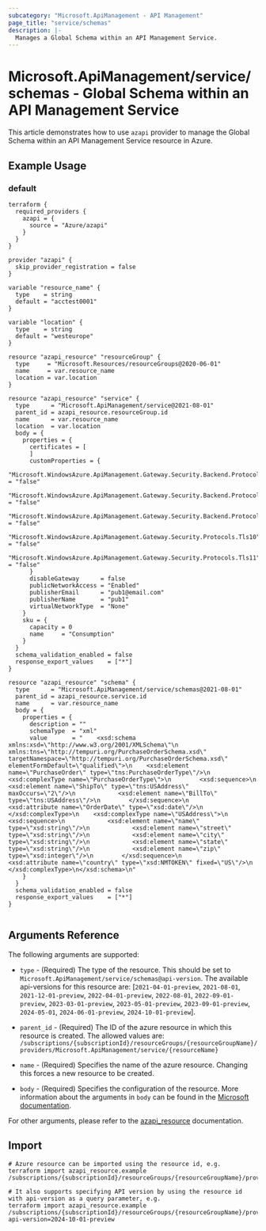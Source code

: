 ```yaml
---
subcategory: "Microsoft.ApiManagement - API Management"
page_title: "service/schemas"
description: |-
  Manages a Global Schema within an API Management Service.
---
```


# Microsoft.ApiManagement/service/schemas - Global Schema within an API Management Service

This article demonstrates how to use `azapi` provider to manage the Global Schema within an API Management Service resource in Azure.



## Example Usage

### default

```hcl
terraform {
  required_providers {
    azapi = {
      source = "Azure/azapi"
    }
  }
}

provider "azapi" {
  skip_provider_registration = false
}

variable "resource_name" {
  type    = string
  default = "acctest0001"
}

variable "location" {
  type    = string
  default = "westeurope"
}

resource "azapi_resource" "resourceGroup" {
  type     = "Microsoft.Resources/resourceGroups@2020-06-01"
  name     = var.resource_name
  location = var.location
}

resource "azapi_resource" "service" {
  type      = "Microsoft.ApiManagement/service@2021-08-01"
  parent_id = azapi_resource.resourceGroup.id
  name      = var.resource_name
  location  = var.location
  body = {
    properties = {
      certificates = [
      ]
      customProperties = {
        "Microsoft.WindowsAzure.ApiManagement.Gateway.Security.Backend.Protocols.Ssl30" = "false"
        "Microsoft.WindowsAzure.ApiManagement.Gateway.Security.Backend.Protocols.Tls10" = "false"
        "Microsoft.WindowsAzure.ApiManagement.Gateway.Security.Backend.Protocols.Tls11" = "false"
        "Microsoft.WindowsAzure.ApiManagement.Gateway.Security.Protocols.Tls10"         = "false"
        "Microsoft.WindowsAzure.ApiManagement.Gateway.Security.Protocols.Tls11"         = "false"
      }
      disableGateway      = false
      publicNetworkAccess = "Enabled"
      publisherEmail      = "pub1@email.com"
      publisherName       = "pub1"
      virtualNetworkType  = "None"
    }
    sku = {
      capacity = 0
      name     = "Consumption"
    }
  }
  schema_validation_enabled = false
  response_export_values    = ["*"]
}

resource "azapi_resource" "schema" {
  type      = "Microsoft.ApiManagement/service/schemas@2021-08-01"
  parent_id = azapi_resource.service.id
  name      = var.resource_name
  body = {
    properties = {
      description = ""
      schemaType  = "xml"
      value       = "    <xsd:schema xmlns:xsd=\"http://www.w3.org/2001/XMLSchema\"\n    xmlns:tns=\"http://tempuri.org/PurchaseOrderSchema.xsd\" targetNamespace=\"http://tempuri.org/PurchaseOrderSchema.xsd\" elementFormDefault=\"qualified\">\n    <xsd:element name=\"PurchaseOrder\" type=\"tns:PurchaseOrderType\"/>\n    <xsd:complexType name=\"PurchaseOrderType\">\n        <xsd:sequence>\n            <xsd:element name=\"ShipTo\" type=\"tns:USAddress\" maxOccurs=\"2\"/>\n            <xsd:element name=\"BillTo\" type=\"tns:USAddress\"/>\n        </xsd:sequence>\n        <xsd:attribute name=\"OrderDate\" type=\"xsd:date\"/>\n    </xsd:complexType>\n    <xsd:complexType name=\"USAddress\">\n        <xsd:sequence>\n            <xsd:element name=\"name\" type=\"xsd:string\"/>\n            <xsd:element name=\"street\" type=\"xsd:string\"/>\n            <xsd:element name=\"city\" type=\"xsd:string\"/>\n            <xsd:element name=\"state\" type=\"xsd:string\"/>\n            <xsd:element name=\"zip\" type=\"xsd:integer\"/>\n        </xsd:sequence>\n        <xsd:attribute name=\"country\" type=\"xsd:NMTOKEN\" fixed=\"US\"/>\n    </xsd:complexType>\n</xsd:schema>\n"
    }
  }
  schema_validation_enabled = false
  response_export_values    = ["*"]
}


```



## Arguments Reference

The following arguments are supported:

* `type` - (Required) The type of the resource. This should be set to `Microsoft.ApiManagement/service/schemas@api-version`. The available api-versions for this resource are: [`2021-04-01-preview`, `2021-08-01`, `2021-12-01-preview`, `2022-04-01-preview`, `2022-08-01`, `2022-09-01-preview`, `2023-03-01-preview`, `2023-05-01-preview`, `2023-09-01-preview`, `2024-05-01`, `2024-06-01-preview`, `2024-10-01-preview`].

* `parent_id` - (Required) The ID of the azure resource in which this resource is created. The allowed values are:  
  `/subscriptions/{subscriptionId}/resourceGroups/{resourceGroupName}/providers/Microsoft.ApiManagement/service/{resourceName}`

* `name` - (Required) Specifies the name of the azure resource. Changing this forces a new resource to be created.

* `body` - (Required) Specifies the configuration of the resource. More information about the arguments in `body` can be found in the [Microsoft documentation](https://learn.microsoft.com/en-us/azure/templates/Microsoft.ApiManagement/service/schemas?pivots=deployment-language-terraform).

For other arguments, please refer to the [azapi_resource](https://registry.terraform.io/providers/Azure/azapi/latest/docs/resources/resource) documentation.

## Import

 ```shell
 # Azure resource can be imported using the resource id, e.g.
 terraform import azapi_resource.example /subscriptions/{subscriptionId}/resourceGroups/{resourceGroupName}/providers/Microsoft.ApiManagement/service/{resourceName}/schemas/{resourceName}
 
 # It also supports specifying API version by using the resource id with api-version as a query parameter, e.g.
 terraform import azapi_resource.example /subscriptions/{subscriptionId}/resourceGroups/{resourceGroupName}/providers/Microsoft.ApiManagement/service/{resourceName}/schemas/{resourceName}?api-version=2024-10-01-preview
 ```
